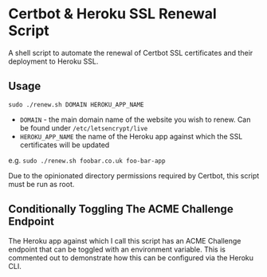 # Certbot & Heroku SSL Renewal Script

A shell script to automate the renewal of Certbot SSL certificates and their deployment to Heroku SSL.

## Usage

`sudo ./renew.sh DOMAIN HEROKU_APP_NAME`

* `DOMAIN` - the main domain name of the website you wish to renew. Can be found under `/etc/letsencrypt/live`
* `HEROKU_APP_NAME` the name of the Heroku app against which the SSL certificates will be updated

e.g. `sudo ./renew.sh foobar.co.uk foo-bar-app`

Due to the opinionated directory permissions required by Certbot, this script must be run as root.


## Conditionally Toggling The ACME Challenge Endpoint

The Heroku app against which I call this script has an ACME Challenge endpoint that can be toggled with an environment variable. This is commented out to demonstrate how this can be configured via the Heroku CLI.
